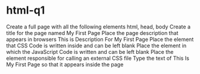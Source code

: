 # html-q1
Create a full page with all the following elements html, head, body
Create a title for the page named My First Page
Place the page description that appears in browsers This is Description For My First Page
Place the element that CSS Code is written inside and can be left blank
Place the element in which the JavaScript Code is written and can be left blank
Place the element responsible for calling an external CSS file
Type the text of This Is My First Page so that it appears inside the page

